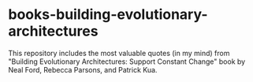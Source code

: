 # books-building-evolutionary-architectures
This repository includes the most valuable quotes (in my mind) from "Building Evolutionary Architectures: Support Constant Change" book by Neal Ford, Rebecca Parsons, and Patrick Kua.
